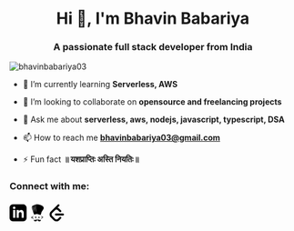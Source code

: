 <h1 align="center">Hi 👋, I'm Bhavin Babariya</h1>
<h3 align="center">A passionate full stack developer from India</h3>

<p align="left"> <img src="https://komarev.com/ghpvc/?username=bhavinbabariya03&label=Profile%20views&color=0e75b6&style=flat" alt="bhavinbabariya03" /> </p>


- 🌱 I’m currently learning **Serverless, AWS**

- 👯 I’m looking to collaborate on **opensource and freelancing projects**

- 💬 Ask me about **serverless, aws, nodejs, javascript, typescript, DSA**

- 📫 How to reach me **bhavinbabariya03@gmail.com**

- ⚡ Fun fact **॥ यशप्राप्तिः अस्ति नियतिः॥**

<h3 align="left">Connect with me:</h3>
<p align="left">
<a href="https://www.linkedin.com/in/bhavin-babariya-a8a295199/" target="blank"><svg xmlns="http://www.w3.org/2000/svg" width="30" height="40" viewBox="0 0 24 24"><path d="M19 0h-14c-2.761 0-5 2.239-5 5v14c0 2.761 2.239 5 5 5h14c2.762 0 5-2.239 5-5v-14c0-2.761-2.238-5-5-5zm-11 19h-3v-11h3v11zm-1.5-12.268c-.966 0-1.75-.79-1.75-1.764s.784-1.764 1.75-1.764 1.75.79 1.75 1.764-.783 1.764-1.75 1.764zm13.5 12.268h-3v-5.604c0-3.368-4-3.113-4 0v5.604h-3v-11h3v1.765c1.396-2.586 7-2.777 7 2.476v6.759z"/></svg></a>
<a href="https://www.codechef.com/users/bhavin03" target="blank"><svg fill="#000000" width="30" height="40" viewBox="0 0 24 24" role="img" xmlns="http://www.w3.org/2000/svg"><path d="M11.007 0c-.787.031-1.515.37-2.222.685a12.27 12.27 0 01-1.864.703c-.635.176-1.3.354-1.814.788-.222.18-.356.439-.529.662-.309.486-.448 1.067-.457 1.638.036.61.216 1.2.376 1.786.368 1.262.807 2.503 1.197 3.759.366 1.161.703 2.344 1.294 3.416.197.394.35.808.535 1.206.027.067.052.158.142.149.136-.012.243-.115.368-.164.828-.414 1.74-.642 2.655-.749.708-.074 1.43-.078 2.131.054.72.163 1.417.426 2.092.724.36.172.719.348 1.088.498.048.04.135.058.16-.016.219-.327.469-.635.667-.976.495-1.061.522-2.279 1.038-3.331.358-.721.892-1.337 1.266-2.048.175-.266.431-.467.588-.747.437-.669.78-1.398 1.05-2.15.102-.293.172-.612.09-.919-.06-.299-.202-.57-.318-.848a2.481 2.481 0 00-.278-.66c-.407-.676-1.07-1.149-1.743-1.536-1.045-.59-2.196-.969-3.351-1.28A20.733 20.733 0 0011.426.01a5.005 5.005 0 00-.42-.01zm-.889.606c-.261.223-.363.569-.468.883-.168.568-.263 1.163-.207 1.756.064 1.062.197 2.12.33 3.175.18 1.352.387 2.7.677 4.034.026.165.064.347.05.51-.115-.175-.182-.383-.258-.58-.25-.765-.432-1.549-.604-2.334a26.008 26.008 0 01-.562-4.317c-.025-.843-.004-1.726.37-2.501.118-.226.259-.46.48-.597a.411.411 0 01.218-.049l-.026.02zM6.516 1.77c.128 0 .139.159.168.252.266.798.422 1.628.679 2.428.174.649.238 1.323.308 1.991.097 1.039.108 2.085.246 3.12.026.199.082.393.119.59.01.067-.059.049-.083.014-.148-.161-.183-.391-.246-.592-.16-.645-.242-1.305-.334-1.962-.174-1.316-.287-2.64-.529-3.945-.158-.612-.356-1.215-.46-1.838.006-.051.093-.048.132-.058zM4.589 3.607c.229.056.365.268.512.434.4.535.54 1.204.695 1.843.283 1.265.446 2.553.725 3.82.131.666.293 1.326.507 1.971.014.051.035.133.038.17-.233-.43-.393-.896-.565-1.353-.598-1.698-.823-3.496-1.3-5.228-.133-.478-.308-.95-.596-1.358-.047-.088-.08-.204-.037-.297.006-.004.014-.003.02-.002zm12.646 13.196c-.136.007-.31.11-.276.267.094.218.334.308.526.416.441.216.938.29 1.358.546.092.06.149.197.064.287-.18.266-.47.44-.723.634-.372.266-.777.51-1.057.879-.066.107-.041.267.082.32.109.079.243.018.338-.051.518-.294.995-.654 1.478-1.002.32-.239.644-.477.926-.76.085-.135-.03-.274-.118-.371-.273-.285-.62-.487-.965-.67a4.959 4.959 0 00-1.458-.495 1.251 1.251 0 00-.175 0zM5.96 16.83c-.527.134-.997.42-1.474.673-.425.243-.854.496-1.205.841a.699.699 0 00-.172.488c.065.108.2.14.301.206.852.442 1.735.822 2.63 1.168.132.042.265.113.406.107.158-.02.309-.204.213-.356-.146-.243-.42-.361-.65-.506-.547-.303-1.154-.512-1.636-.918-.046-.091.094-.128.142-.18.549-.395 1.229-.593 1.713-1.077.089-.09.164-.259.048-.358-.086-.073-.206-.087-.316-.088zm8.115.793c-.43.027-.835.431-.774.876.032.259.089.525.228.749.12.18.33.286.546.287.273.031.59-.059.726-.318.137-.237.212-.514.205-.787-.038-.46-.466-.845-.93-.807zm-4.49.01c-.464.028-.807.505-.77.953.011.444.315.902.765.994.352.06.71-.19.803-.53.125-.35.132-.761-.044-1.095-.157-.25-.478-.327-.754-.322zm.112.653c.241.064.294.47.045.558-.141.034-.239-.12-.234-.244-.008-.127.05-.287.189-.314zm4.437.143c.097 0 .226.071.19.187-.013.171-.215.333-.377.226-.132-.07-.172-.296-.02-.368a.418.418 0 01.207-.045zm-3.518 2.977c-.553.051-1.044.335-1.542.559-.304.156-.662.312-1.005.187-.377-.12-.707-.35-1.059-.52-.075-.013-.061.077-.047.122.081.53.129 1.102.454 1.55.338.437.902.618 1.433.667.797.072 1.642-.118 2.271-.629.309-.262.571-.631.585-1.049-.006-.324-.244-.596-.524-.734a1.085 1.085 0 00-.566-.153zm2.58.008c-.396.052-.815.262-.972.65-.129.358.034.748.272 1.02.426.509 1.07.793 1.718.884.577.078 1.186.014 1.714-.24.438-.225.767-.655.85-1.142.064-.291.081-.59.124-.884-.066-.078-.148.038-.218.052-.337.142-.647.367-1.01.435-.363.024-.687-.172-1.015-.293-.43-.178-.851-.403-1.315-.478a1.21 1.21 0 00-.147-.004zm-2.881-5.091c-.07 0-.143.014-.216.03a2.93 2.93 0 00-.454.152c-.15.061-.292.127-.407.18a4.07 4.07 0 01-.218.092.277.277 0 01-.182-.034c-.062-.037-.12-.101-.141-.255l-.27.038c.031.218.14.37.27.45.13.079.268.09.378.067.085-.018.16-.058.276-.111.116-.053.255-.118.397-.176.143-.058.288-.11.41-.138a.52.52 0 01.252-.009c.14.06.19.13.215.179.025.05.03.067.03.067l.263-.06s.002-.024-.05-.128a.678.678 0 00-.35-.307.482.482 0 00-.204-.037zm2.744 3.937a.136.136 0 00-.102.05s-.122.148-.286.295c-.165.148-.38.28-.493.283-.112.003-.314-.118-.47-.26-.155-.14-.267-.284-.267-.284a.136.136 0 10-.214.167s.124.16.299.319c.175.16.397.337.66.33.259-.008.484-.19.666-.352.182-.163.315-.325.315-.325a.136.136 0 00-.108-.223zM11.007.001c-.787.03-1.515.368-2.222.684a12.27 12.27 0 01-1.864.703c-.635.176-1.3.354-1.814.788-.222.18-.356.44-.529.663-.309.485-.448 1.066-.457 1.637.036.61.216 1.2.376 1.786.368 1.263.807 2.503 1.197 3.759.366 1.161.703 2.344 1.294 3.417.197.393.35.807.535 1.205.027.067.052.158.142.15.136-.013.243-.116.368-.165.828-.414 1.74-.641 2.655-.749.708-.074 1.43-.078 2.131.055.72.163 1.417.425 2.092.723.36.172.719.348 1.088.498.048.04.135.058.16-.016.219-.327.469-.635.667-.975.495-1.062.522-2.28 1.038-3.332.358-.721.892-1.336 1.266-2.047.175-.266.431-.468.588-.747.437-.67.78-1.4 1.05-2.151.102-.293.172-.612.09-.919-.06-.298-.202-.57-.318-.848a2.481 2.481 0 00-.278-.659c-.407-.676-1.07-1.15-1.743-1.536-1.045-.591-2.196-.97-3.351-1.281A20.733 20.733 0 0011.426.01a5.005 5.005 0 00-.42-.01zm-.889.606c-.261.222-.363.568-.468.883-.168.567-.263 1.163-.207 1.755.064 1.062.197 2.12.33 3.175.18 1.352.387 2.701.677 4.034.026.165.064.347.05.51-.115-.175-.182-.383-.258-.58-.25-.765-.432-1.549-.604-2.334a26.008 26.008 0 01-.562-4.316c-.025-.844-.004-1.727.37-2.502.118-.225.259-.46.48-.597a.411.411 0 01.218-.049l-.026.02zM6.516 1.77c.128 0 .139.16.168.252.266.798.422 1.628.679 2.429.174.648.238 1.322.308 1.99.097 1.04.108 2.086.246 3.12.026.199.082.394.119.59.01.068-.059.05-.083.014-.148-.16-.183-.39-.246-.592-.16-.645-.242-1.304-.334-1.962-.174-1.315-.287-2.64-.529-3.945-.158-.612-.356-1.215-.46-1.838.006-.051.093-.048.132-.058zM4.589 3.608c.229.055.365.267.512.433.4.535.54 1.204.695 1.843.283 1.265.446 2.554.725 3.82.131.666.293 1.327.507 1.971.014.051.035.133.038.17-.233-.43-.393-.896-.565-1.352-.598-1.7-.823-3.497-1.3-5.23-.133-.477-.308-.95-.596-1.357-.047-.087-.08-.204-.037-.296.006-.004.014-.003.02-.002zm12.646 13.195c-.136.007-.31.11-.276.268.094.217.334.307.526.416.441.215.938.289 1.358.545.092.06.149.197.064.287-.18.267-.47.44-.723.634-.372.266-.777.51-1.057.879-.066.107-.041.267.082.32.109.079.243.019.338-.05.518-.295.995-.655 1.478-1.002.32-.24.644-.478.926-.761.085-.135-.03-.274-.118-.37-.273-.286-.62-.488-.965-.672a4.959 4.959 0 00-1.458-.493 1.251 1.251 0 00-.175-.001zm-11.276.029c-.527.133-.997.42-1.474.672-.425.243-.854.497-1.205.842a.699.699 0 00-.172.487c.065.109.2.14.301.206.852.442 1.735.823 2.63 1.168.132.042.265.113.406.108.158-.02.309-.205.213-.357-.146-.243-.42-.361-.65-.506-.547-.303-1.154-.512-1.636-.918-.046-.09.094-.128.142-.18.549-.394 1.229-.592 1.713-1.077.089-.09.164-.258.048-.357-.086-.074-.206-.088-.316-.088zm8.115.792c-.43.028-.835.432-.774.876.032.26.089.526.228.75.12.179.33.285.546.287.273.03.59-.06.726-.319.137-.236.212-.514.205-.787-.038-.46-.466-.844-.93-.807zm-4.49.01c-.464.028-.807.505-.77.953.011.444.315.902.765.995.352.059.71-.19.803-.53.125-.35.132-.762-.044-1.096-.157-.249-.478-.327-.754-.322zm.112.654c.241.063.294.47.045.557-.141.034-.239-.12-.234-.244-.008-.127.05-.287.189-.313zm4.437.142c.097 0 .226.072.19.187-.013.172-.215.333-.377.227-.132-.071-.172-.297-.02-.369a.418.418 0 01.207-.045zm-3.518 2.977c-.553.052-1.044.336-1.542.56-.304.155-.662.311-1.005.186-.377-.119-.707-.35-1.059-.52-.075-.012-.061.078-.047.122.081.53.129 1.102.454 1.55.338.438.902.619 1.433.667.797.072 1.642-.118 2.271-.629.309-.262.571-.63.585-1.049-.006-.324-.244-.596-.524-.734a1.085 1.085 0 00-.566-.153zm2.58.008c-.396.052-.815.262-.972.65-.129.359.034.748.272 1.021.426.508 1.07.792 1.718.883.577.078 1.186.015 1.714-.24.438-.225.767-.655.85-1.142.064-.29.081-.59.124-.884-.066-.077-.148.039-.218.052-.337.143-.647.367-1.01.436-.363.024-.687-.172-1.015-.294-.43-.178-.851-.402-1.315-.477a1.21 1.21 0 00-.147-.004z"/></svg></a>
<a href="https://www.leetcode.com/https://leetcode.com/bhavin03" target="blank"><svg fill="#000000" width="30" height="40" viewBox="0 0 32 32" xmlns="http://www.w3.org/2000/svg">
  <path d="M21.469 23.907l-3.595 3.473c-0.624 0.625-1.484 0.885-2.432 0.885s-1.807-0.26-2.432-0.885l-5.776-5.812c-0.62-0.625-0.937-1.537-0.937-2.485 0-0.952 0.317-1.812 0.937-2.432l5.76-5.844c0.62-0.619 1.5-0.859 2.448-0.859s1.808 0.26 2.432 0.885l3.595 3.473c0.687 0.688 1.823 0.663 2.536-0.052 0.708-0.713 0.735-1.848 0.047-2.536l-3.473-3.511c-0.901-0.891-2.032-1.505-3.261-1.787l3.287-3.333c0.688-0.687 0.667-1.823-0.047-2.536s-1.849-0.735-2.536-0.052l-13.469 13.469c-1.307 1.312-1.989 3.113-1.989 5.113 0 1.996 0.683 3.86 1.989 5.168l5.797 5.812c1.307 1.307 3.115 1.937 5.115 1.937 1.995 0 3.801-0.683 5.109-1.989l3.479-3.521c0.688-0.683 0.661-1.817-0.052-2.531s-1.849-0.74-2.531-0.052zM27.749 17.349h-13.531c-0.932 0-1.692 0.801-1.692 1.791 0 0.991 0.76 1.797 1.692 1.797h13.531c0.933 0 1.693-0.807 1.693-1.797 0-0.989-0.76-1.791-1.693-1.791z"/>
</svg></a>
</p>
